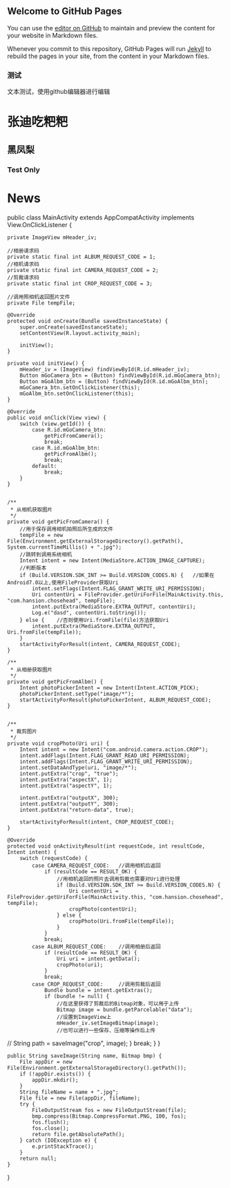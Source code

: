 ## Welcome to GitHub Pages

You can use the [editor on GitHub](https://github.com/Tim050219/wymgao3.github.io/edit/gh-pages/index.md) to maintain and preview the content for your website in Markdown files.

Whenever you commit to this repository, GitHub Pages will run [Jekyll](https://jekyllrb.com/) to rebuild the pages in your site, from the content in your Markdown files.

### 测试
文本测试，使用github编辑器进行编辑

# 张迪吃粑粑
## 黑凤梨
### Test Only

# News
public class MainActivity extends AppCompatActivity implements View.OnClickListener {

    private ImageView mHeader_iv;

    //相册请求码
    private static final int ALBUM_REQUEST_CODE = 1;
    //相机请求码
    private static final int CAMERA_REQUEST_CODE = 2;
    //剪裁请求码
    private static final int CROP_REQUEST_CODE = 3;

    //调用照相机返回图片文件
    private File tempFile;

    @Override
    protected void onCreate(Bundle savedInstanceState) {
        super.onCreate(savedInstanceState);
        setContentView(R.layout.activity_main);

        initView();
    }

    private void initView() {
        mHeader_iv = (ImageView) findViewById(R.id.mHeader_iv);
        Button mGoCamera_btn = (Button) findViewById(R.id.mGoCamera_btn);
        Button mGoAlbm_btn = (Button) findViewById(R.id.mGoAlbm_btn);
        mGoCamera_btn.setOnClickListener(this);
        mGoAlbm_btn.setOnClickListener(this);
    }

    @Override
    public void onClick(View view) {
        switch (view.getId()) {
            case R.id.mGoCamera_btn:
                getPicFromCamera();
                break;
            case R.id.mGoAlbm_btn:
                getPicFromAlbm();
                break;
            default:
                break;
        }
    }


    /**
     * 从相机获取图片
     */
    private void getPicFromCamera() {
        //用于保存调用相机拍照后所生成的文件
        tempFile = new File(Environment.getExternalStorageDirectory().getPath(), System.currentTimeMillis() + ".jpg");
        //跳转到调用系统相机
        Intent intent = new Intent(MediaStore.ACTION_IMAGE_CAPTURE);
        //判断版本
        if (Build.VERSION.SDK_INT >= Build.VERSION_CODES.N) {   //如果在Android7.0以上,使用FileProvider获取Uri
            intent.setFlags(Intent.FLAG_GRANT_WRITE_URI_PERMISSION);
            Uri contentUri = FileProvider.getUriForFile(MainActivity.this, "com.hansion.chosehead", tempFile);
            intent.putExtra(MediaStore.EXTRA_OUTPUT, contentUri);
            Log.e("dasd", contentUri.toString());
        } else {    //否则使用Uri.fromFile(file)方法获取Uri
            intent.putExtra(MediaStore.EXTRA_OUTPUT, Uri.fromFile(tempFile));
        }
        startActivityForResult(intent, CAMERA_REQUEST_CODE);
    }

    /**
     * 从相册获取图片
     */
    private void getPicFromAlbm() {
        Intent photoPickerIntent = new Intent(Intent.ACTION_PICK);
        photoPickerIntent.setType("image/*");
        startActivityForResult(photoPickerIntent, ALBUM_REQUEST_CODE);
    }


    /**
     * 裁剪图片
     */
    private void cropPhoto(Uri uri) {
        Intent intent = new Intent("com.android.camera.action.CROP");
        intent.addFlags(Intent.FLAG_GRANT_READ_URI_PERMISSION);
        intent.addFlags(Intent.FLAG_GRANT_WRITE_URI_PERMISSION);
        intent.setDataAndType(uri, "image/*");
        intent.putExtra("crop", "true");
        intent.putExtra("aspectX", 1);
        intent.putExtra("aspectY", 1);

        intent.putExtra("outputX", 300);
        intent.putExtra("outputY", 300);
        intent.putExtra("return-data", true);

        startActivityForResult(intent, CROP_REQUEST_CODE);
    }

    @Override
    protected void onActivityResult(int requestCode, int resultCode, Intent intent) {
        switch (requestCode) {
            case CAMERA_REQUEST_CODE:   //调用相机后返回
                if (resultCode == RESULT_OK) {
                    //用相机返回的照片去调用剪裁也需要对Uri进行处理
                    if (Build.VERSION.SDK_INT >= Build.VERSION_CODES.N) {
                        Uri contentUri = FileProvider.getUriForFile(MainActivity.this, "com.hansion.chosehead", tempFile);
                        cropPhoto(contentUri);
                    } else {
                        cropPhoto(Uri.fromFile(tempFile));
                    }
                }
                break;
            case ALBUM_REQUEST_CODE:    //调用相册后返回
                if (resultCode == RESULT_OK) {
                    Uri uri = intent.getData();
                    cropPhoto(uri);
                }
                break;
            case CROP_REQUEST_CODE:     //调用剪裁后返回
                Bundle bundle = intent.getExtras();
                if (bundle != null) {
                    //在这里获得了剪裁后的Bitmap对象，可以用于上传
                    Bitmap image = bundle.getParcelable("data");
                    //设置到ImageView上
                    mHeader_iv.setImageBitmap(image);
                    //也可以进行一些保存、压缩等操作后上传
//                    String path = saveImage("crop", image);
                }
                break;
        }
    }

    public String saveImage(String name, Bitmap bmp) {
        File appDir = new File(Environment.getExternalStorageDirectory().getPath());
        if (!appDir.exists()) {
            appDir.mkdir();
        }
        String fileName = name + ".jpg";
        File file = new File(appDir, fileName);
        try {
            FileOutputStream fos = new FileOutputStream(file);
            bmp.compress(Bitmap.CompressFormat.PNG, 100, fos);
            fos.flush();
            fos.close();
            return file.getAbsolutePath();
        } catch (IOException e) {
            e.printStackTrace();
        }
        return null;
    }
}
